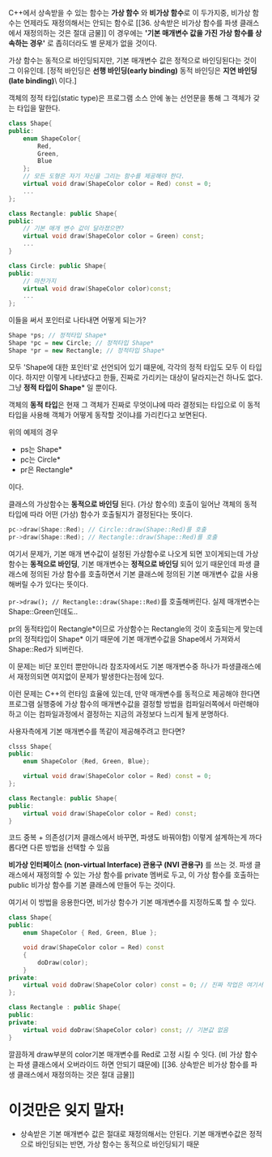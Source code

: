 
C++에서 상속받을 수 있는 함수는 **가상 함수** 와 **비가상 함수**로 이 두가지중, 비가상 함수는 언제라도 재정의해서는 안되는 함수로 [[36. 상속받은 비가상 함수를 파생 클래스에서 재정의하는 것은 절대 금물]] 이 경우에는 **'기본 매개변수 값을 가진 가상 함수를 상속하는 경우'** 로 좁히더라도 별 문제가 없을 것이다.

가상 함수는 동적으로 바인딩되지만, 기본 매개변수 값은 정적으로 바인딩된다는 것이 그 이유인데.
\[정적 바인딩은 **선행 바인딩(early binding)** 동적 바인딩은 **지연 바인딩(late binding)**\ 이다.] 

객체의 정적 타입(static type)은 프로그램 소스 안에 놓는 선언문을 통해 그 객체가 갖는 타입을 말한다.
```c++ title:shape.cpp fold
class Shape{
public:
	enum ShapeColor{
		Red,
		Green,
		Blue
	};
	// 모든 도형은 자기 자신을 그리는 함수를 제공해야 한다.
	virtual void draw(ShapeColor color = Red) const = 0;
	...
};

class Rectangle: public Shape{
public:
	// 기본 매개 변수 값이 달라졌으면?
	virtual void draw(ShapeColor color = Green) const;
	...
}

class Circle: public Shape{
public:
	// 마찬가지
	virtual void draw(ShapeColor color)const;
	...
};
```

이들을 써서 포인터로 나타내면 어떻게 되는가?
```cpp
Shape *ps; // 정적타입 Shape*
Shape *pc = new Circle; // 정적타입 Shape*
Shape *pr = new Rectangle; // 정적타입 Shape*
```

모두 'Shape에 대한 포인터'로 선언되어 있기 떄문에, 각각의 정적 타입도 모두 이 타입이다.
하지만 이렇게 나타냈다고 한들, 진짜로 가리키는 대상이 달라지는건 하나도 없다.
그냥 **정적 타입이 Shape*** 일 뿐이다.

객체의 **동적 타입**은 현재 그 객체가 진짜로 무엇이냐에 따라 결정되는 타입으로
이 동적 타입을 사용해 객체가 어떻게 동작할 것이냐를 가리킨다고 보면된다.

위의 예제의 경우
- ps는 Shape*
- pc는 Circle*
- pr은 Rectangle*

이다.

클래스의 가상함수는 **동적으로 바인딩** 된다. (가상 함수의) 호출이 일어난 객체의 동적 타입에 따라 어떤 (가상) 함수가 호출될지가 결정된다는 뜻이다.
```cpp title:example01.cpp fold
pc->draw(Shape::Red); // Circle::draw(Shape::Red)를 호출
pr->draw(Shape::Red); // Rectangle::draw(Shape::Red)를 호출
```

여기서 문제가, 기본 매개 변수값이 설정된 가상함수로 나오게 되면 꼬이게되는데
가상함수는 **동적으로 바인딩**, 기본 매개변수는 **정적으로 바인딩** 되어 있기 때문인데
파생 클래스에 정의된 가상 함수를 호출하면서 기본 클래스에 정의된 기본 매개변수 값을 사용해버릴 수가 있다는 뜻이다.

`pr->draw(); // Rectangle::draw(Shape::Red)`를 호출해버린다. 실제 매개변수는 Shape::Green인데도..

pr의 동적타입이 Rectangle\*이므로 가상함수는  Rectangle의 것이 호출되는게 맞는데
pr의 정적타입이 Shape\* 이기 때문에 기본 매개변수값을 Shape에서 가져와서 Shape::Red가 되버린다.

이 문제는 비단 포인터 뿐만아니라 참조자에서도 기본 매개변수중 하나가 파생클래스에서 재정의되면 여지없이 문제가 발생한다는점에 있다.

이런 문제는 C++의 런타임 효율에 있는데, 만약 매개변수를 동적으로 제공해야 한다면 
프로그램 실행중에 가상 함수의 매개변수값을 결정할 방법을 컴파일러쪽에서 마련해야하고
이는 컴파일과정에서 결정하는 지금의 과정보다 느리게 될게 분명하다.

사용자측에게 기본 매개변수를 똑같이 제공해주려고 한다면?

```cpp title:example02.cpp fold
clsss Shape{
public:
	enum ShapeColor {Red, Green, Blue};

	virtual void draw(ShapeColor color = Red) const = 0;
};

class Rectangle: public Shape{
public:
	virtual void draw(ShapeColor color = Red) const;
}
```

코드 중복 + 의존성(기저 클래스에서 바꾸면, 파생도 바꿔야함)
이렇게 설계하는게 까다롭다면 다른 방법을 선택할 수 있음

**비가상 인터페이스 (non-virtual Interface) 관용구 (NVI 관용구)** 를 쓰는 것.
파생 클래스에서 재정의할 수 있는 가상 함수를 private 멤버로 두고, 
이 가상 함수를 호출하는 public 비가상 함수를 기본 클래스에 만들어 두는 것이다.

여기서 이 방법을 응용한다면, 비가상 함수가 기본 매개변수를 지정하도록 할 수 있다.

```cpp title:example03.cpp fold
class Shape{
public:
	enum ShapeColor { Red, Green, Blue };

	void draw(ShapeColor color = Red) const
	{
		doDraw(color);
	}
private:
	virtual void doDraw(ShapeColor color) const = 0; // 진짜 작업은 여기서 이루어짐
};

class Rectangle : public Shape{
public:
private:
	virtual void doDraw(ShapeColor color) const; // 기본값 없음
}
```

깔끔하게 draw부분의 color기본 매개변수를 Red로 고정 시킬 수 잇다.
(비 가상 함수는 파생 클래스에서 오버라이드 하면 안되기 떄문에)
[[36. 상속받은 비가상 함수를 파생 클래스에서 재정의하는 것은 절대 금물]]

# 이것만은 잊지 말자!
- 상속받은 기본 매개변수 값은 절대로 재정의해서는 안된다. 기본 매개변수값은 정적으로 바인딩되는 반면, 가상 함수는 동적으로 바인딩되기 때문



